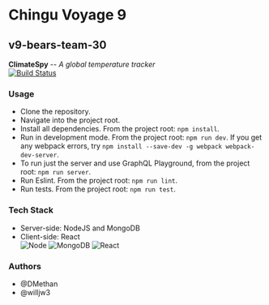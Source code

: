 # Chingu Voyage 9
## v9-bears-team-30

**ClimateSpy** -- *A global temperature tracker*<br>
[![Build Status](https://travis-ci.org/chingu-voyages/v9-bears-team-30.svg?branch=develop)](https://travis-ci.org/chingu-voyages/v9-bears-team-30)

### Usage
- Clone the repository.
- Navigate into the project root.
- Install all dependencies. From the project root: `npm install`. 
- Run in development mode. From the project root: `npm run dev`. If you get any webpack errors, try `npm install --save-dev -g webpack webpack-dev-server`.
- To run just the server and use GraphQL Playground, from the project root: `npm run server`.
- Run Eslint. From the project root: `npm run lint`.
- Run tests. From the project root: `npm run test`.

### Tech Stack
- Server-side: NodeJS and MongoDB
- Client-side: React<br>
![Node](https://dl.dropboxusercontent.com/s/gs0xk6gy6ckbohk/node.png?dl=0)
![MongoDB](https://dl.dropboxusercontent.com/s/7et84bgxfrb9jw3/mongodb.png?dl=0)
![React](https://dl.dropboxusercontent.com/s/oire3bcb8x25mez/react.png?dl=0)

### Authors
- @DMethan
- @willjw3

